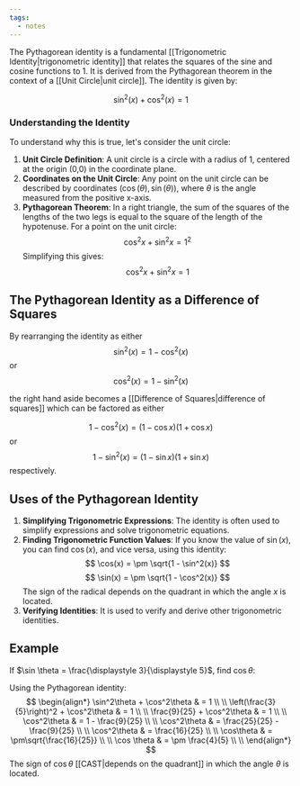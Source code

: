 ```yaml
---
tags:
  - notes
---
```

 The Pythagorean identity is a fundamental [[Trigonometric Identity|trigonometric identity]] that relates the squares of the sine and cosine functions to 1. It is derived from the Pythagorean theorem in the context of a [[Unit Circle|unit circle]]. The identity is given by:

$$\sin^2(x) + \cos^2(x) = 1$$

### Understanding the Identity
To understand why this is true, let's consider the unit circle:

1. **Unit Circle Definition**: A unit circle is a circle with a radius of 1, centered at the origin (0,0) in the coordinate plane.
2. **Coordinates on the Unit Circle**: Any point on the unit circle can be described by coordinates $(\cos(\theta), \sin(\theta))$, where $\theta$ is the angle measured from the positive x-axis.
3. **Pythagorean Theorem**: In a right triangle, the sum of the squares of the lengths of the two legs is equal to the square of the length of the hypotenuse. For a point on the unit circle:
$$
   \cos^2 x + \sin^2 x = 1^2
$$
Simplifying this gives:
$$
   \cos^2 x + \sin^2 x = 1
$$

## The Pythagorean Identity as a Difference of Squares
By rearranging the identity as either 
$$\sin^2(x)=1-\cos^2(x)$$ 
or 
$$\cos^2(x)=1-\sin^2(x)$$

the right hand aside becomes a [[Difference of Squares|difference of squares]] which can be factored as either

$$1-\cos^2(x) = (1 - \cos x)(1+\cos x)$$
or 
$$1-\sin^2(x) = (1 - \sin x)(1+\sin x)$$
respectively.

## Uses of the Pythagorean Identity

1. **Simplifying Trigonometric Expressions**: The identity is often used to simplify expressions and solve trigonometric equations.
2. **Finding Trigonometric Function Values**: If you know the value of $\sin(x)$, you can find $\cos(x)$, and vice versa, using this identity:
$$
   \cos(x) = \pm \sqrt{1 - \sin^2(x)}
$$
$$
   \sin(x) = \pm \sqrt{1 - \cos^2(x)}
$$
The sign of the radical depends on the quadrant in which the angle $x$ is located.
3. **Verifying Identities**: It is used to verify and derive other trigonometric identities.

## Example
If $\sin \theta  = \frac{\displaystyle 3}{\displaystyle 5}$, find $\cos\theta$:

Using the Pythagorean identity:
$$
\begin{align*}
\sin^2\theta + \cos^2\theta & = 1 \\ \\ 
\left(\frac{3}{5}\right)^2 + \cos^2\theta & = 1 \\ \\ 
\frac{9}{25} + \cos^2\theta & = 1 \\ \\ 
\cos^2\theta & = 1 - \frac{9}{25} \\ \\ 
\cos^2\theta & = \frac{25}{25} - \frac{9}{25} \\ \\ 
\cos^2\theta & = \frac{16}{25} \\ \\ 
\cos\theta & = \pm\sqrt{\frac{16}{25}} \\ \\ 
\cos \theta & = \pm \frac{4}{5} \\ \\ 
\end{align*}
$$
The sign of $\cos \theta$ [[CAST|depends on the quadrant]] in which the angle $\theta$ is located.